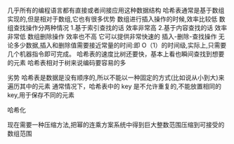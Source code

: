 几乎所有的编程语言都有直接或者间接应用这种数据结构
哈希表通常是基于数组实现的,但是相对于数组,它也有很多优势
数组进行插入操作的时候,效率比较低
数组查找操作分两种情况 1.基于索引查找的话 效率非常高 2.基于内容查找的话 效率非常低
数组删除操作 效率也不高
它可以提供非常快速的 插入-删除-查找操作
无论多少数据,插入和删除值需要接近常量的时间:即 O（1）的时间级,实际上,只需要几个机器指令即可完成。
哈希表的速度比树还要快，基本上看也瞬间查找到想要的元素
哈希表相对于树来说编码要容易的多

劣势
哈希表是数据是没有顺序的,所以不能以一种固定的方式(比如说从小到大)来遍历其中的元素
通常情况下，哈希表中的 key 是不允许重复的,不能放置相同的 key,用于保存不同的元素

哈希化

现在需要一种压缩方法,把幂的连乘方案系统中得到巨大整数范围压缩到可接受的数组范围
